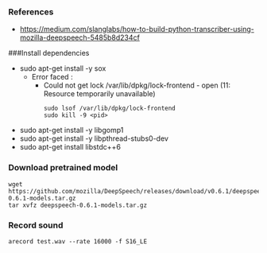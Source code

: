 ### References
 - https://medium.com/slanglabs/how-to-build-python-transcriber-using-mozilla-deepspeech-5485b8d234cf

###Install dependencies
  - sudo apt-get install -y sox
    - Error faced :
      - Could not get lock /var/lib/dpkg/lock-frontend - open (11: Resource temporarily unavailable)
        ```
        sudo lsof /var/lib/dpkg/lock-frontend
        sudo kill -9 <pid>
        ```
   - sudo apt-get install -y libgomp1
   - sudo apt-get install -y libpthread-stubs0-dev     
   - sudo apt-get install libstdc++6
    
### Download pretrained model
``` 
wget https://github.com/mozilla/DeepSpeech/releases/download/v0.6.1/deepspeech-0.6.1-models.tar.gz
tar xvfz deepspeech-0.6.1-models.tar.gz 
```

### Record sound
```
arecord test.wav --rate 16000 -f S16_LE 
```
